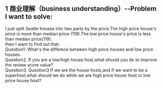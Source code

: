 ## 1 商业理解（business understanding）--Problem I want to solve:<br/>
I just split Seatte houses into two parts by the price.The high price house's price is more than median price (119).The low price house's price is less than median price(119).<br/>
then I want to find out that:<br/>
Question1. What's the differece between high price houses and low price houses.<br/>
Question2. If you are a low/high house host,what should you do to improve the review score value?<br/>
Question3. Question3 If we are the house hosts,and if we want to be a superhost,what should we do while we are high price house host or low price house host?
